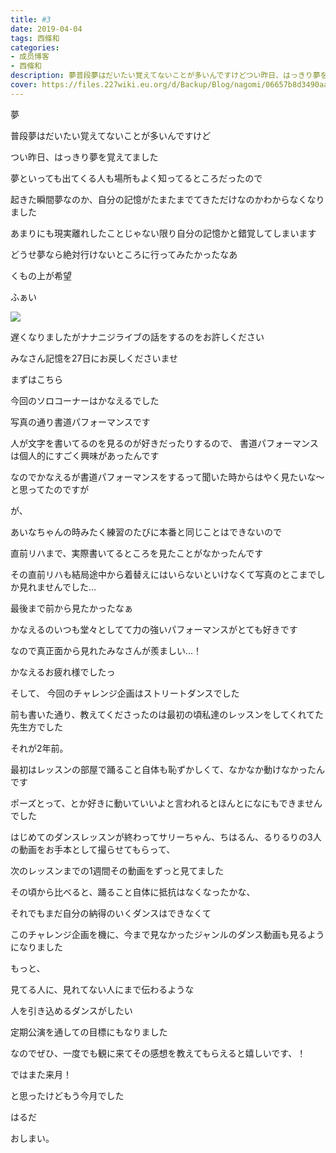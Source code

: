```yaml
---
title: #3
date: 2019-04-04
tags: 西條和
categories: 
- 成员博客
- 西條和
description: 夢普段夢はだいたい覚えてないことが多いんですけどつい昨日、はっきり夢を覚えてました夢といっても出...
cover: https://files.227wiki.eu.org/d/Backup/Blog/nagomi/06657b8d3490aa85cb258d9158e46.jpg 
---
```















夢












普段夢はだいたい覚えてないことが多いんですけど











つい昨日、はっきり夢を覚えてました











夢といっても出てくる人も場所もよく知ってるところだったので








起きた瞬間夢なのか、自分の記憶がたまたまでてきただけなのかわからなくなりました













あまりにも現実離れしたことじゃない限り自分の記憶かと錯覚してしまいます















どうせ夢なら絶対行けないところに行ってみたかったなあ












くもの上が希望



















ふぁい









![](https://files.227wiki.eu.org/d/Backup/Blog/nagomi/06657b8d3490aa85cb258d9158e46.jpg)









遅くなりましたがナナニジライブの話をするのをお許しください











みなさん記憶を27日にお戻しくださいませ








まずはこちら











今回のソロコーナーはかなえるでした












写真の通り書道パフォーマンスです











人が文字を書いてるのを見るのが好きだったりするので、
書道パフォーマンスは個人的にすごく興味があったんです











なのでかなえるが書道パフォーマンスをするって聞いた時からはやく見たいな〜と思ってたのですが











が、










あいなちゃんの時みたく練習のたびに本番と同じことはできないので







直前リハまで、実際書いてるところを見たことがなかったんです












その直前リハも結局途中から着替えにはいらないといけなくて写真のとこまでしか見れませんでした…











最後まで前から見たかったなぁ














かなえるのいつも堂々としてて力の強いパフォーマンスがとても好きです










なので真正面から見れたみなさんが羨ましい…！










かなえるお疲れ様でしたっ











そして、
今回のチャレンジ企画はストリートダンスでした








前も書いた通り、教えてくださったのは最初の頃私達のレッスンをしてくれてた先生方でした











それが2年前。











最初はレッスンの部屋で踊ること自体も恥ずかしくて、なかなか動けなかったんです











ポーズとって、とか好きに動いていいよと言われるとほんとになにもできませんでした












はじめてのダンスレッスンが終わってサリーちゃん、ちはるん、るりるりの3人の動画をお手本として撮らせてもらって、









次のレッスンまでの1週間その動画をずっと見てました














その頃から比べると、踊ること自体に抵抗はなくなったかな、











それでもまだ自分の納得のいくダンスはできなくて











このチャレンジ企画を機に、今まで見なかったジャンルのダンス動画も見るようになりました














もっと、







見てる人に、見れてない人にまで伝わるような




人を引き込めるダンスがしたい










定期公演を通しての目標にもなりました














なのでぜひ、一度でも観に来てその感想を教えてもらえると嬉しいです、！















ではまた来月！












と思ったけどもう今月でした


























はるだ












おしまい。


